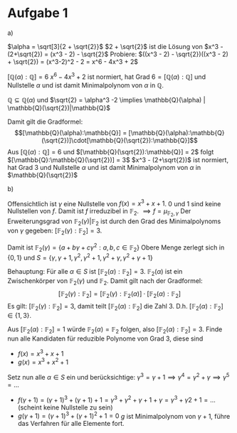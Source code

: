 # Aufgabe 1
a)

$\alpha = \sqrt[3]{2 + \sqrt{2}}$
$2 + \sqrt{2}$ ist die Lösung von $x^3 - (2+\sqrt{2}) = (x^3 - 2) - \sqrt{2}$
Probiere: $((x^3 - 2) - \sqrt{2})((x^3 - 2) + \sqrt{2}) = (x^3-2)^2 - 2 = x^6 - 4x^3 + 2$

$[\mathbb{Q}(\alpha): \mathbb{Q}] = 6$
$x^6 - 4x^3 + 2$ ist normiert, hat Grad $6=[\mathbb{Q}(\alpha): \mathbb{Q}]$ und Nullstelle $\alpha$ und ist damit Minimalpolynom von $\alpha$ in $\mathbb{Q}$.

$\mathbb{Q} \subseteq \mathbb{Q}(\alpha)$ und $\sqrt{2} = \alpha^3 -2 \implies \mathbb{Q}(\alpha) | \mathbb{Q}(\sqrt{2})|\mathbb{Q}$

Damit gilt die Gradformel:
$$[\mathbb{Q}(\alpha):\mathbb{Q}] = [\mathbb{Q}(\alpha):\mathbb{Q}(\sqrt{2})]\cdot[\mathbb{Q}(\sqrt{2}):\mathbb{Q}]$$
Aus $[\mathbb{Q}(\alpha):\mathbb{Q}] = 6$ und $[\mathbb{Q}(\sqrt{2}):\mathbb{Q}] = 2$ folgt $[\mathbb{Q}:\mathbb{Q}(\sqrt{2})] = 3$
$x^3 - (2+\sqrt{2})$ ist normiert, hat Grad $3$ und Nullstelle $\alpha$ und ist damit Minimalpolynom von $\alpha$ in $\mathbb{Q}(\sqrt{2})$

b)

Offensichtlich ist $\gamma$ eine Nullstelle von $f(x) = x^3 + x+ 1$.
0 und 1 sind keine Nullstellen von $f$. Damit ist $f$ irreduzibel in $\mathbb{F}_2$. 
$\implies f = \mu_{\mathbb{F}_2, \gamma}$
Der Erweiterungsgrad von $\mathbb{F}_2(\gamma)|\mathbb{F}_2$ ist durch den Grad des Minimalpolynoms von $\gamma$ gegeben: $[\mathbb{F}_2(\gamma) : \mathbb{F}_2] = 3$.

Damit ist $\mathbb{F}_2(\gamma) = \{a + b\gamma + c\gamma^2: a,b,c \in \mathbb{F}_2\}$
Obere Menge zerlegt sich in $\{0, 1\}$ und $S = \{\gamma, \gamma+1,\gamma^2, \gamma^2+1, \gamma^2 +\gamma, \gamma^2+\gamma+1\}$

Behauptung: Für alle $\alpha \in S$ ist $[\mathbb{F}_2(\alpha):\mathbb{F}_2] = 3$.
$\mathbb{F}_2(\alpha)$ ist ein Zwischenkörper von $\mathbb{F}_2(\gamma)$ und $\mathbb{F}_2$.
Damit gilt nach der Gradformel:
$$[\mathbb{F}_2(\gamma):\mathbb{F}_2] = [\mathbb{F}_2(\gamma):\mathbb{F}_2(\alpha)]\cdot[\mathbb{F}_2(\alpha):\mathbb{F}_2]$$
Es gilt: $[\mathbb{F}_2(\gamma):\mathbb{F}_2] = 3$, damit teilt $[\mathbb{F}_2(\alpha):\mathbb{F}_2]$ die Zahl 3. D.h. $[\mathbb{F}_2(\alpha):\mathbb{F}_2] \in \{1, 3\}$.

Aus $[\mathbb{F}_2(\alpha):\mathbb{F}_2] = 1$ würde $\mathbb{F}_2(\alpha) =\mathbb{F}_2$ folgen, also $[\mathbb{F}_2(\alpha):\mathbb{F}_2] = 3$.
Finde nun alle Kandidaten für reduzible Polynome von Grad 3, diese sind
- $f(x) = x^3+x+1$
- $g(x) = x^3 + x^2 +1$

Setz nun alle $\alpha \in S$ ein und berücksichtige: $\gamma^3 = \gamma + 1 \implies \gamma^4 = \gamma^2+\gamma \implies \gamma^5 = ...$
- $f(\gamma + 1) = (\gamma+1)^3+(\gamma+1)+1 = \gamma^3 + \gamma^2 + \gamma + 1 + \gamma = \gamma^3 + \gamma 2 +1 = ...$ (scheint keine Nullstelle zu sein)
- $g(\gamma+1) = (\gamma+1)^3+(\gamma+1)^2+1 = 0$
$g$ ist Minimalpolynom von $\gamma+1$, führe das Verfahren für alle Elemente fort.





